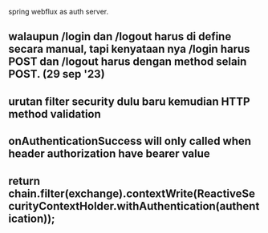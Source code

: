 spring webflux as auth server.



## walaupun /login dan /logout harus di define secara manual, tapi kenyataan nya /login harus POST dan /logout harus dengan method selain POST. (29 sep '23)
## urutan filter security dulu baru kemudian HTTP method validation
## onAuthenticationSuccess will only called when header authorization have bearer value
## return chain.filter(exchange).contextWrite(ReactiveSecurityContextHolder.withAuthentication(authentication));
